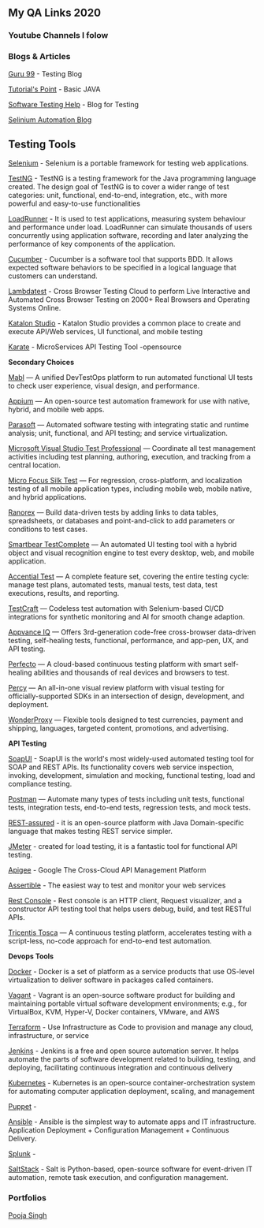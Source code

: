 ## My QA Links 2020

### **Youtube Channels I folow**


### **Blogs & Articles**
[Guru 99](https://www.guru99.com/) - Testing Blog

[Tutorial's Point](https://www.tutorialspoint.com/java/index.htm) - Basic JAVA

[Software Testing Help](https://www.softwaretestinghelp.com/) - Blog for Testing

[Selinium Automation Blog](https://seleniumautomationtester.wordpress.com/)


## **Testing Tools**

[Selenium](https://www.selenium.dev/) - Selenium is a portable framework for testing web applications.

[TestNG](https://testng.org/) - TestNG is a testing framework for the Java programming language created. The design goal of TestNG is to cover a wider range of test categories: unit, functional, end-to-end, integration, etc., with more powerful and easy-to-use functionalities

[LoadRunner](https://www.microfocus.com/en-us/products/loadrunner-professional/overview) - It is used to test applications, measuring system behaviour and performance under load. LoadRunner can simulate thousands of users concurrently using application software, recording and later analyzing the performance of key components of the application.

[Cucumber]() - Cucumber is a software tool that supports BDD. It allows expected software behaviors to be specified in a logical language that customers can understand.

[Lambdatest]() - Cross Browser Testing Cloud to perform Live Interactive and Automated Cross Browser Testing on
2000+ Real Browsers and Operating Systems Online.

[Katalon Studio](https://www.katalon.com/homepage/) - Katalon Studio provides a common place to create and execute API/Web services, UI functional, and mobile testing

[Karate](https://github.com/intuit/karate) - MicroServices API Testing Tool -opensource

**Secondary Choices**

[Mabl]() — A unified DevTestOps platform to run automated functional UI tests to check user experience, visual design, and performance.

[Appium](http://appium.io/) — An open-source test automation framework for use with native, hybrid, and mobile web apps.

[Parasoft]() — Automated software testing with integrating static and runtime analysis; unit, functional, and API testing; and service virtualization.

[Microsoft Visual Studio Test Professional]() — Coordinate all test management activities including test planning, authoring, execution, and tracking from a central location.

[Micro Focus Silk Test]() — For regression, cross-platform, and localization testing of all mobile application types, including mobile web, mobile native, and hybrid applications.

[Ranorex]() — Build data-driven tests by adding links to data tables, spreadsheets, or databases and point-and-click to add parameters or conditions to test cases.

[Smartbear TestComplete]() — An automated UI testing tool with a hybrid object and visual recognition engine to test every desktop, web, and mobile application.

[Accential Test]() — A complete feature set, covering the entire testing cycle: manage test plans, automated tests, manual tests, test data, test executions, results, and reporting.

[TestCraft]() — Codeless test automation with Selenium-based CI/CD integrations for synthetic monitoring and AI for smooth change adaption. 

[Appvance IQ]() — Offers 3rd-generation code-free cross-browser data-driven testing, self-healing tests, functional, performance, and app-pen, UX, and API testing.

[Perfecto]() — A cloud-based continuous testing platform with smart self-healing abilities and thousands of real devices and browsers to test.

[Percy]() — An all-in-one visual review platform with visual testing for officially-supported SDKs in an intersection of design, development, and deployment. 

[WonderProxy]() — Flexible tools designed to test currencies, payment and shipping, languages, targeted content, promotions, and advertising.



**API Testing**

[SoapUI](https://www.soapui.org/) - SoapUI is the world's most widely-used automated testing tool for SOAP and REST APIs. Its functionality covers web service inspection, invoking, development, simulation and mocking, functional testing, load and compliance testing.

[Postman](https://www.postman.com/) — Automate many types of tests including unit tests, functional tests, integration tests, end-to-end tests, regression tests, and mock tests.

[REST-assured](https://rest-assured.io/) - it is an open-source platform with Java Domain-specific language that makes testing REST service simpler.

[JMeter](https://jmeter.apache.org/) - created for load testing, it is a fantastic tool for functional API testing.

[Apigee](https://cloud.google.com/apigee) - Google The Cross-Cloud API Management Platform

[Assertible](https://assertible.com/) - The easiest way to test and monitor your web services

[Rest Console](https://github.com/geetarista/rest-console) - Rest console is an HTTP client, Request visualizer, and a constructor API testing tool that helps users debug, build, and test RESTful APIs.

[Tricentis Tosca](https://www.tricentis.com/) — A continuous testing platform, accelerates testing with a script-less, no-code approach for end-to-end test automation.

**Devops Tools**

[Docker](https://www.docker.com/) - Docker is a set of platform as a service products that use OS-level virtualization to deliver software in packages called containers.

[Vagant](https://www.vagrantup.com/) - Vagrant is an open-source software product for building and maintaining portable virtual software development environments; e.g., for VirtualBox, KVM, Hyper-V, Docker containers, VMware, and AWS

[Terraform](https://www.terraform.io/) - Use Infrastructure as Code to provision and manage any cloud, infrastructure, or service

[Jenkins](https://www.jenkins.io/) - Jenkins is a free and open source automation server. It helps automate the parts of software development related to building, testing, and deploying, facilitating continuous integration and continuous delivery

[Kubernetes](https://kubernetes.io/) - Kubernetes is an open-source container-orchestration system for automating computer application deployment, scaling, and management

[Puppet](https://puppet.com/) - 

[Ansible](https://www.ansible.com/) - Ansible is the simplest way to automate apps and IT infrastructure. Application Deployment + Configuration Management + Continuous Delivery.

[Splunk](https://www.splunk.com/) - 

[SaltStack](https://www.saltstack.com/) - Salt is Python-based, open-source software for event-driven IT automation, remote task execution, and configuration management.

### **Portfolios**

[Pooja Singh](https://p00j4.github.io/) 


<!-- ### **Books**

### **Cources**

#### Paid Cources

#### Free Cources -->




